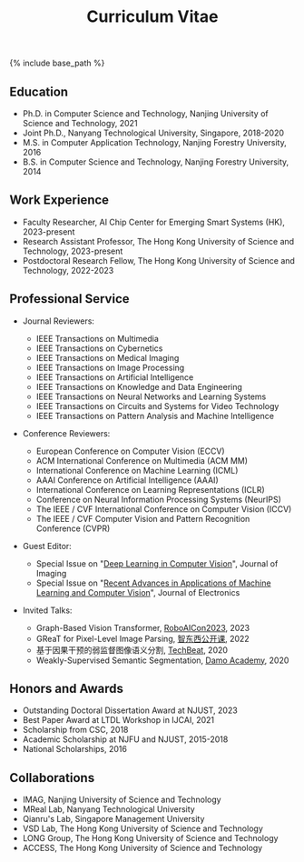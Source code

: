 ﻿---
layout: archive
title: "Curriculum Vitae"
permalink: /cv/
author_profile: true
redirect_from:
  - /resume
---

<style>
/* 只调整正文内容字体大小，保持标题不变 */
.page__content p,
.page__content li,
.page__content ul,
.page__content ol {
  font-size: 0.9em !important;
}

/* 保持标题字体大小不变 */
.page__content h1,
.page__content h2,
.page__content h3,
.page__content h4,
.page__content h5,
.page__content h6 {
  font-size: inherit !important;
}

/* 页面标题样式保持不变 */
.page__title {
  font-size: inherit !important;
}
</style>

{% include base_path %}

Education
---
* Ph.D. in Computer Science and Technology, Nanjing University of Science and Technology, 2021
* Joint Ph.D., Nanyang Technological University, Singapore, 2018-2020
* M.S. in Computer Application Technology, Nanjing Forestry University, 2016
* B.S. in Computer Science and Technology, Nanjing Forestry University, 2014

Work Experience
---
* Faculty Researcher, AI Chip Center for Emerging Smart Systems (HK), 2023-present
* Research Assistant Professor, The Hong Kong University of Science and Technology, 2023-present
* Postdoctoral Research Fellow, The Hong Kong University of Science and Technology, 2022-2023

Professional Service
---
- Journal Reviewers:
  - IEEE Transactions on Multimedia
  - IEEE Transactions on Cybernetics
  - IEEE Transactions on Medical Imaging
  - IEEE Transactions on Image Processing
  - IEEE Transactions on Artificial Intelligence
  - IEEE Transactions on Knowledge and Data Engineering
  - IEEE Transactions on Neural Networks and Learning Systems
  - IEEE Transactions on Circuits and Systems for Video Technology
  - IEEE Transactions on Pattern Analysis and Machine Intelligence

- Conference Reviewers:
  - European Conference on Computer Vision (ECCV)
  - ACM International Conference on Multimedia (ACM MM)
  - International Conference on Machine Learning (ICML)
  - AAAI Conference on Artificial Intelligence (AAAI) 
  - International Conference on Learning Representations (ICLR)
  - Conference on Neural Information Processing Systems (NeurIPS)
  - The IEEE / CVF International Conference on Computer Vision (ICCV) 
  - The IEEE / CVF Computer Vision and Pattern Recognition Conference (CVPR)

- Guest Editor:
  - Special Issue on "[Deep Learning in Computer Vision](https://www.mdpi.com/journal/jimaging/special_issues/JPK36G569L)", Journal of Imaging
  - Special Issue on "[Recent Advances in Applications of Machine Learning and Computer Vision](https://www.mdpi.com/journal/electronics/special_issues/3W868U1B6W)", Journal of Electronics

- Invited Talks:
  - Graph-Based Vision Transformer, [RoboAICon2023](https://2023.theresearchcatalyst-robo.com/), 2023
  - GReaT for Pixel-Level Image Parsing, [智东西公开课](https://course.zhidx.com/c/MmFlNDMyNTEwOWYwNmM0ZDgyYTM=), 2022
  - 基于因果干预的弱监督图像语义分割, [TechBeat](https://www.techbeat.net/talk-info?id=483), 2020
  - Weakly-Supervised Semantic Segmentation, [Damo Academy](https://t.bilibili.com/464398595921845696?tab=2), 2020

Honors and Awards
---
- Outstanding Doctoral Dissertation Award at NJUST, 2023
- Best Paper Award at LTDL Workshop in IJCAI, 2021
- Scholarship from CSC, 2018
- Academic Scholarship at NJFU and NJUST, 2015-2018
- National Scholarships, 2016

Collaborations
---
- IMAG, Nanjing University of Science and Technology
- MReal Lab, Nanyang Technological University
- Qianru's Lab, Singapore Management University
- VSD Lab, The Hong Kong University of Science and Technology
- LONG Group, The Hong Kong University of Science and Technology
- ACCESS, The Hong Kong University of Science and Technology